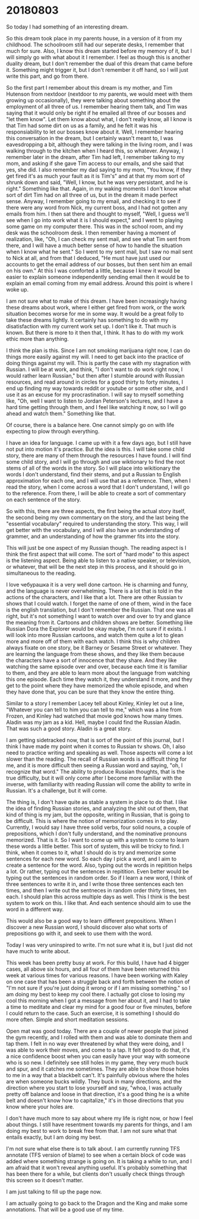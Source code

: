 # 20180803
So today I had something of an interesting dream.

So this dream took place in my parents house, in a version of it from my
childhood. The schoolroom still had our seperate desks, I remember that much
for sure. Also, I know this dream started before my memory of it, but I will
simply go with what about it I remember. I feel as though this is another
duality dream, but I don't remember the dual of this dream that came before it.
Something might trigger it, but I don't remember it off hand, so I will just
write this part, and go from there.

So the first part I remember about this dream is my mother, and Tim Hutenson
from nextdoor (nextdoor to my parents, we would meet with them growing up
occasionally), they were talking about something about the employment of all
three of us. I remember hearing them talk, and Tim was saying that it would
only be right if he emailed all three of our bosses and "let them know". Let
them know about what, I don't really know, all I know is that Tim had some dirt
on us as a family, and he felt it was his responsiability to let our bosses
know about it. Well, I remember hearing this conversation in the dream, but I
certainly wasn't meant to, I was eavesdropping a bit, although they were
talking in the living room, and I was walking through to the kitchen when I
heard this, so whatever. Anyway, I remember later in the dream, after Tim had
left, I remember talking to my mom, and asking if she gave Tim access to our
emails, and she said that yes, she did. I also remember my dad saying to my
mom, "You know, if they get fired it's as much your fault as it is Tim's" and
at that my mom sort of shrunk down and said, "Well, I know, but he was very
persistant, and he is right." Something like that. Again, in my waking moments
I don't know what sort of dirt Tim had on all three of us, but in the dream it
made perfect sense. Anyway, I remember going to my email, and checking it to
see if there were any word from Nick, my current boss, and I had not gotten any
emails from him. I then sat there and thought to myself, "Well, I guess we'll
see when I go into work what it is I should expect," and I went to playing some
game on my computer there. This was in the school room, and my desk was the
schoolroom desk. I then remember having a moment of realization, like, "Oh, I
can check my sent mail, and see what Tim sent from there, and I will have a
much better sense of how to handle the situation when I know what he sent." So
I went to my sent mail, but I saw no mail sent to Nick at all, and from that I
deduced, "He must have just used our accounts to get the email address of our
bosses, but then sent him an email on his own." At this I was comforted a
little, because I knew it would be easier to explain someone independently
sending email then it would be to explain an email coming from my email
address. Around this point is where I woke up.

I am not sure what to make of this dream. I have been increasingly having these
dreams about work, where I either get fired from work, or the work situation
becomes worse for me in some way. It would be a great folly to take these
dreams lightly. It certainly has something to do with my disatisfaction with my
current work set up. I don't like it. That much is known. But there is more to
it then that, I think. It has to do with my work ethic more than anything.

I think the plan is this. Since I am not smoking marijuana right now, I can do
things more easily against my will. I need to get back into the practice of
doing things against my will. This is partly the case with my stagnation with
Russian. I will be at work, and think, "I don't want to do work right now, I
would rather learn Russian," but then after I stumble around with Russian
resources, and read around in circles for a good thirty to forty minutes, I end
up finding my way towards reddit or youtube or some other site, and I use it as
an excuse for my procrastination. I will say to myself something like, "Oh,
well I want to listen to Jordan Peterson's lectures, and I have a hard time
getting through them, and I feel like watching it now, so I will go ahead and
watch them." Something like that.

Of course, there is a balance here. One cannot simply go on with life expecting
to plow through everything.

I have an idea for language. I came up with it a few days ago, but I still have
not put into motion it's practice. But the idea is this. I will take some child
story, there are many of them through the resources I have found. I will find
some child story, and I will go through and use wiktionary to find the root
stems of all of the words in the story. So I will place into wikitionary the
words I don't understand, find their stems, and put a Russian to English
approximation for each one, and I will use that as a reference. Then, when I
read the story, when I come across a word that I don't understand, I will go to
the reference. From there, I will be able to create a sort of commentary on
each sentence of the story.

So with this, there are three aspects, the first being the actual story itself,
the second being my own commentary on the story, and the last being the
"essential vocabulary" required to understanding the story. This way, I will
get better with the vocabulary, and I will also have an understanding of
grammer, and an understanding of how the grammer fits into the story.

This will just be one aspect of my Russian though. The reading aspect is I
think the first aspect that will come. The sort of "hard mode" to this aspect
is the listening aspect. Being able to listen to a native speaker, or
television, or whatever, that will be the next step in this process, and it
should go in simultaneous to the reading.

I love чебурашка it is a very well done cartoon. He is charming and funny, and
the language is never overwhelming. There is a lot that is told in the actions
of the characters, and I like that a lot. There are other Russian tv shows that
I could watch. I forget the name of one of them, wind in the face is the
english translation, but I don't remember the Russian. That one was all right,
but it's not something I want to watch over and over to try and glance the
meaning from it. Cartoons and children shows are better. Something like Russian
Dora the Explorer would be okay maybe, I'm not sure if it exists. I will look
into more Russian cartoons, and watch them quite a lot to glean more and more
off of them with each watch. I think this is why children always fixate on one
story, be it Barney or Sesame Street or whatever. They are learning the
language from these shows, and they like them because the characters have a
sort of innocence that they share. And they like watching the same episode over
and over, because each time it is familiar to them, and they are able to learn
more about the language from watching this one episode. Each time they watch
it, they understand it more, and they get to the point where they have
memorized the whole episode, and when they have done that, you can be sure that
they know the entire thing.

Similar to a story I remember Lacey tell about Kinley, Kinley let out a line,
"Whatever you can tell to him you can tell to me," which was a line from
Frozen, and Kinley had watched that movie god knows how many times. Aladin was
my jam as a kid. Hell, maybe I could find the Russian Aladin. That was such a
good story. Aladin is a great story.

I am getting sidetracked now, that is sort of the point of this journal, but I
think I have made my point when it comes to Russian tv shows. Oh, I also need
to practice writing and speaking as well. Those aspects will come a lot slower
than the reading. The recall of Russian words is a difficult thing for me, and
it is more difficult then seeing a Russian word and saying, "oh, I recognize
that word." The ability to produce Russian thoughts, that is the true
difficulty, but it will only come after I become more familiar with the
inverse, with familiarity with reading Russian will come the ability to write
in Russian. It's a challenge, but it will come.

The thing is, I don't have quite as stable a system in place to do that. I like
the idea of finding Russian stories, and analyzing the shit out of them, that
kind of thing is my jam, but the opposite, writing in Russian, that is going to
be difficult. This is where the notion of memorization comes in to play.
Currently, I would say I have three solid verbs, four solid nouns, a couple of
prepositions, which I don't fully understand, and the nominative pronouns
memorized. That is it. So I want to come up with a system to come to learn
these words a little better. This sort of system, this will be tricky to find.
I think, when it comes to it, what I should do is try and memorize some
sentences for each new word. So each day I pick a word, and I aim to create a
sentence for the word. Also, typing out the words in repitition helps a lot. Or
rather, typing out the sentences in repitition. Even better would be typing out
the sentences in random order. So if I learn a new word, I think of three
sentences to write it in, and I write those three sentences each ten times, and
then I write out the sentneces in random order thirty times, ten each. I should
plan this across multiple days as well. This I think is the best system to work
on this. I like that. And each sentence should aim to use the word in a
different way.

This would also be a good way to learn different prepositions. When I discover
a new Russian word, I should discover also what sorts of prepositions go with
it, and seek to use them with the word.

Today I was very uninspired to write. I'm not sure what it is, but I just did
not have much to write about.

This week has been pretty busy at work. For this build, I have had 4 bigger
cases, all above six hours, and all four of them have been returned this week
at various times for various reasons. I have been working with Kaley on one
case that has been a struggle back and forth between the notion of "I'm not
sure if you're just doing it wrong or if I am missing something." so I am doing
my best to keep my cool there. I actually got close to losing my cool this
morning when I got a message from her about it, and I had to take a time to
meditate and clear my mind for a good four or five minutes, before I could
return to the case. Such an exercise, it is something I should do more often.
Simple and short meditation sessions.

Open mat was good today. There are a couple of newer people that joined the gym
recently, and I rolled with them and was able to dominate them and tap them. I
felt in no way ever threatened by what they were doing, and I was able to work
their moves, and come to a tap. It felt good to do that, it's a nice confidence
boost when you can easily have your way with someone who is so new. I
definitely see still holes in my game, they very much buck and spur, and it
catches me sometimes. They are able to show those holes to me in a way that a
blackbelt can't. It's painfully obvious where the holes are when someone bucks
wildly. They buck in many directions, and the direction where you start to lose
yourself and say, "whoa, I was actually pretty off balance and loose in that
direction, it's a good thing he is a white belt and doesn't know how to
capitalize," it's in those directions that you know where your holes are.

I don't have much more to say about where my life is right now, or how I feel
about things. I still have resentment towards my parents for things, and I am
doing my best to work to break free from that. I am not sure what that entails
exactly, but I am doing my best.

I'm not sure what else there is to talk about. I am currently running TFS
annotate (TFS version of blame) to see when a certain block of code was added
where something strange is going on. It is taking a while to run, and I am
afraid that it won't reveal anything useful. It's probably something that has
been there for a while, but clients don't usually check things through this
screen so it doesn't matter.

I am just talking to fill up the page now.

I am actually going to go back to the Dragon and the King and make some
annotations. That will be a good use of my time.
